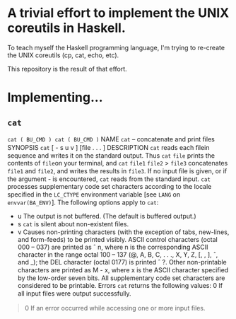 A trivial effort to implement the UNIX coreutils in Haskell.
============================================================

To teach myself the Haskell programming language, I'm trying to
re-create the UNIX coreutils (cp, cat, echo, etc).

This repository is the result of that effort.

Implementing...
===============

`cat`
-----

`cat ( BU_CMD ) cat ( BU_CMD )`
NAME
`cat` – concatenate and print ﬁles
SYNOPSIS
`cat` [ - s u v ] [ﬁle . . . ]
DESCRIPTION
`cat` reads each ﬁlein sequence and writes it on the standard output. Thus
`cat` `file`
prints the contents of `file`on your terminal, and
`cat` `file1` `file2` > `file3`
concatenates `file1` and `file2`, and writes the results in `file3`. If no input ﬁle is
given, or if the argument - is encountered, `cat` reads from the standard input. `cat`
processes supplementary code set characters according to the locale speciﬁed in the
`LC_CTYPE` environment variable [see `LANG` on `envvar(BA_ENV)`].
The following options apply to `cat`:
- u The output is not buffered. (The default is buffered output.)
- s `cat` is silent about non-existent ﬁles.
- v Causes non-printing characters (with the exception of tabs, new-lines, and
form-feeds) to be printed visibly. ASCII control characters (octal 000 – 037)
are printed as ˆ n, where n is the corresponding ASCII character in the
range octal 100 – 137 (@, A, B, C, . . ., X, Y, Z, [, \, ], ˆ, and _); the DEL character (octal 0177) is printed ˆ ?. Other non-printable characters are printed
as M - x, where x is the ASCII character speciﬁed by the low-order seven
bits. All supplementary code set characters are considered to be printable.
Errors
`cat` returns the following values:
0 If all input ﬁles were output successfully.
> 0 If an error occurred while accessing one or more input ﬁles.
